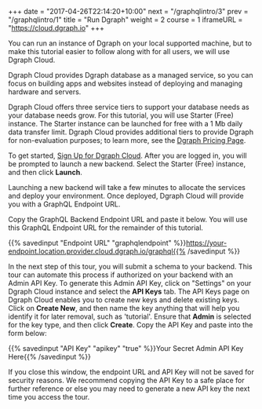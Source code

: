 +++
date = "2017-04-26T22:14:20+10:00"
next = "/graphqlintro/3"
prev = "/graphqlintro/1"
title = "Run Dgraph"
weight = 2
course = 1
iframeURL = "https://cloud.dgraph.io"
+++

You can run an instance of Dgraph on your local supported machine, but to make
this tutorial easier to follow along with for all users, we will use Dgraph
Cloud.

Dgraph Cloud provides Dgraph database as a managed service, so you can focus on
building apps and websites instead of deploying and managing hardware and
servers.

Dgraph Cloud offers three service tiers to support your database needs as your
database needs grow. For this tutorial, you will use Starter (Free) instance.
The Starter instance can be launched for free with a 1 Mb daily data transfer
limit. Dgraph Cloud provides additional tiers to provide Dgraph for
non-evaluation purposes; to learn more, see the
[Dgraph Pricing Page](https://dgraph.io/pricing).

To get started, [Sign Up for Dgraph Cloud](https://cloud.dgraph.io). After you
are logged in, you will be prompted to launch a new backend. Select the Starter
(Free) instance, and then click **Launch**.

Launching a new backend will take a few minutes to allocate the services and
deploy your environment. Once deployed, Dgraph Cloud will provide you with a
GraphQL Endpoint URL.

Copy the GraphQL Backend Endpoint URL and paste it below. You will use this
GraphQL Endpoint URL for the remainder of this tutorial.

{{% savedinput "Endpoint URL" "graphqlendpoint" %}}https://your-endpoint.location.provider.cloud.dgraph.io/graphql{{%
/savedinput %}}

In the next step of this tour, you will submit a schema to your backend. This
tour can automate this process if authorized on your backend with an Admin API
Key. To generate this Admin API Key, click on "Settings" on your Dgraph Cloud
instance and select the **API Keys** tab. The API Keys page on Dgraph Cloud
enables you to create new keys and delete existing keys. Click on **Create
New**, and then name the key anything that will help you identify it for later
removal, such as 'tutorial'. Ensure that **Admin** is selected for the key type,
and then click **Create**. Copy the API Key and paste into the form below:

{{% savedinput "API Key" "apikey" "true" %}}Your Secret Admin API Key
Here{{% /savedinput %}}

If you close this window, the endpoint URL and API Key will not be saved for
security reasons. We recommend copying the API Key to a safe place for further
reference or else you may need to generate a new API key the next time you
access the tour.
